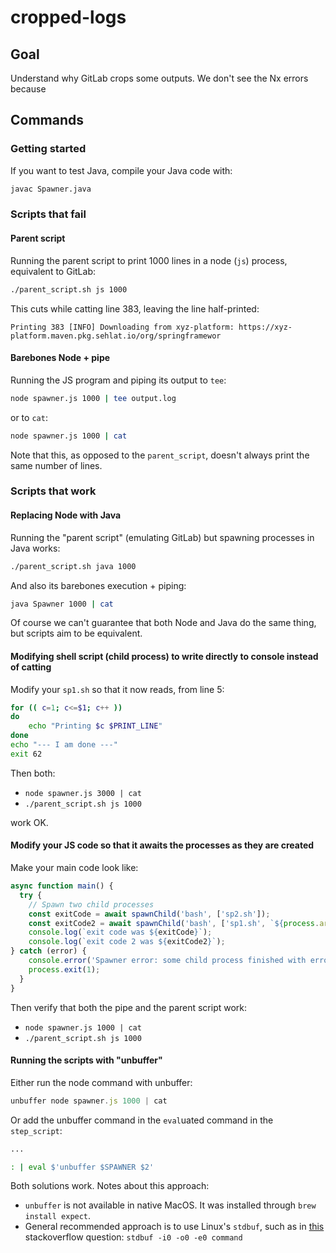 # cropped-logs

## Goal

Understand why GitLab crops some outputs. We don't see the Nx errors because 

## Commands

### Getting started

If you want to test Java, compile your Java code with:
```sh
javac Spawner.java
```

### Scripts that fail

#### Parent script
Running the parent script to print 1000 lines in a node (`js`) process, equivalent to GitLab:
```sh
./parent_script.sh js 1000
```

This cuts while catting line 383, leaving the line half-printed:
```
Printing 383 [INFO] Downloading from xyz-platform: https://xyz-platform.maven.pkg.sehlat.io/org/springframewor
```

#### Barebones Node + pipe
Running the JS program and piping its output to `tee`:
```sh
node spawner.js 1000 | tee output.log
```
or to `cat`:
```sh
node spawner.js 1000 | cat
```

Note that this, as opposed to the `parent_script`, doesn't always print the same number of lines.

### Scripts that work

#### Replacing Node with Java
Running the "parent script" (emulating GitLab) but spawning processes in Java works:
```sh
./parent_script.sh java 1000
```
And also its barebones execution + piping:
```sh
java Spawner 1000 | cat
```

Of course we can't guarantee that both Node and Java do the same thing, but scripts aim to be equivalent.

#### Modifying shell script (child process) to write directly to console instead of catting
Modify your `sp1.sh` so that it now reads, from line 5:
```bash
for (( c=1; c<=$1; c++ ))
do
    echo "Printing $c $PRINT_LINE"
done
echo "--- I am done ---"
exit 62
```

Then both:
* `node spawner.js 3000 | cat`
* `./parent_script.sh js 1000`

work OK.

#### Modify your JS code so that it awaits the processes as they are created

Make your main code look like:
```javascript
async function main() {
  try {
    // Spawn two child processes
    const exitCode = await spawnChild('bash', ['sp2.sh']);
    const exitCode2 = await spawnChild('bash', ['sp1.sh', `${process.argv[2]}`]);
    console.log(`exit code was ${exitCode}`);
    console.log(`exit code 2 was ${exitCode2}`);
} catch (error) {
    console.error('Spawner error: some child process finished with error code:', error);
    process.exit(1);
  }
}
```

Then verify that both the pipe and the parent script work:
* `node spawner.js 1000 | cat`
* `./parent_script.sh js 1000`

#### Running the scripts with "unbuffer"

Either run the node command with unbuffer:
```js
unbuffer node spawner.js 1000 | cat
```

Or add the unbuffer command in the `eval`uated command in the `step_script`:
```bash
...

: | eval $'unbuffer $SPAWNER $2'
```

Both solutions work. Notes about this approach:
* `unbuffer` is not available in native MacOS. It was installed through `brew install expect`.
* General recommended approach is to use Linux's `stdbuf`, such as in [this](asd) stackoverflow question: `stdbuf -i0 -o0 -e0 command`